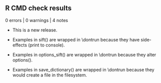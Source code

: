 ## R CMD check results

0 errors | 0 warnings | 4 notes

* This is a new release.

* Examples in sift() are wrapped in \dontrun because they have side-effects (print to console).

* Examples in options_sift() are wrapped in \dontrun because they alter options().

* Examples in save_dictionary() are wrapped in \dontrun because they would create a file in the filesystem.
